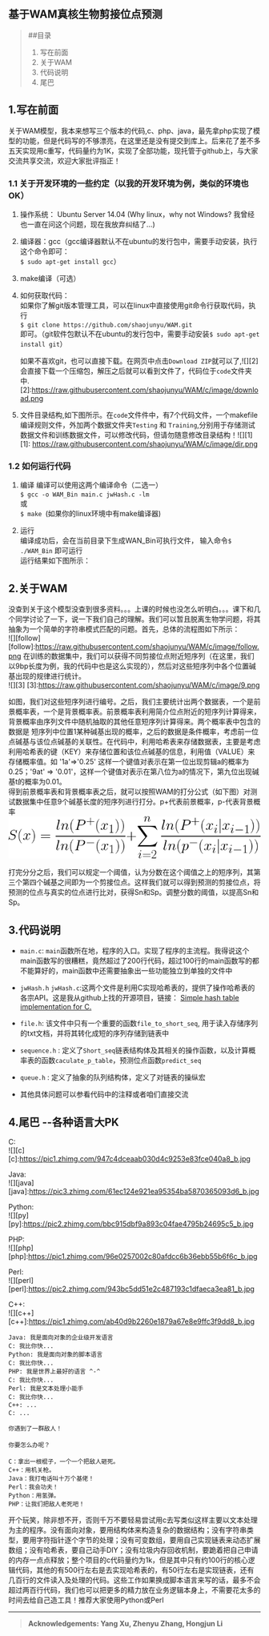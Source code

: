 **基于WAM真核生物剪接位点预测**
-----------
> ##目录
>  1. 写在前面
>  2. 关于WAM
>  3. 代码说明
>  4. 尾巴

##   1.写在前面
关于WAM模型，我本来想写三个版本的代码,c、php、java，最先拿php实现了模型的功能，但是代码写的不够漂亮，在这里还是没有提交到库上。后来花了差不多五天实现用c重写，代码量约为1K，实现了全部功能，现托管于github上，与大家交流共享交流，欢迎大家批评指正！

### 1.1 关于开发环境的一些约定（以我的开发环境为例，类似的环境也OK）

 1. 操作系统： Ubuntu Server 14.04 (Why linux，why not Windows? 我曾经也一直在问这个问题，现在我放弃纠结了...)  

 2. 编译器：gcc（gcc编译器默认不在ubuntu的发行包中，需要手动安装，执行这个命令即可：  
 ` $ sudo apt-get install gcc `）
 3. make编译（可选）
 4. 如何获取代码：  
 如果你了解git版本管理工具，可以在linux中直接使用git命令行获取代码，执行  
     `$ git clone https://github.com/shaojunyu/WAM.git`  
     即可。（git软件包默认不在ubuntu的发行包中，需要手动安装`$ sudo apt-get install git`）  

     如果不喜欢git，也可以直接下载。在网页中点击`Download ZIP`就可以了,![][2]会直接下载一个压缩包，解压之后就可以看到文件了，代码位于`code`文件夹中.
[2]:https://raw.githubusercontent.com/shaojunyu/WAM/c/image/download.png
 5. 文件目录结构,如下图所示。在`code`文件件中，有7个代码文件，一个makefile编译规则文件，外加两个数据文件夹`Testing` 和 `Training`,分别用于存储测试数据文件和训练数据文件，可以修改代码，但请勿随意修改目录结构！![][1]
  [1]: https://raw.githubusercontent.com/shaojunyu/WAM/c/image/dir.png

### 1.2 如何运行代码

 1. 编译 
编译可以使用这两个编译命令（二选一）  
`$ gcc -o WAM_Bin main.c jwHash.c -lm `  
或  
`$ make `(如果你的linux环境中有make编译器)

 2. 运行  
 编译成功后，会在当前目录下生成WAN_Bin可执行文件，
 输入命令`$ ./WAM_Bin` 即可运行  
 运行结果如下图所示：


 ## 2.关于WAM
 没查到关于这个模型没查到很多资料。。。上课的时候也没怎么听明白。。。课下和几个同学讨论了一下，说一下我们自己的理解。我们可以暂且脱离生物学问题，将其抽象为一个简单的字符串模式匹配的问题。首先，总体的流程图如下所示：  
 ![][follow]  
 [follow]:https://raw.githubusercontent.com/shaojunyu/WAM/c/image/follow.png
 在训练的数据集中，我们可以获得不同剪接位点附近短序列（在这里，我们以9bp长度为例，我的代码中也是这么实现的），然后对这些短序列中各个位置碱基出现的规律进行统计。  
 ![][3] 
 [3]:https://raw.githubusercontent.com/shaojunyu/WAM/c/image/9.png

 如图，我们对这些短序列进行编号。之后，我们主要统计出两个数据表，一个是前景概率表，一个是背景概率表。前景概率表利用简介位点附近的短序列计算得来，背景概率由序列文件中随机抽取的其他任意短序列计算得来。两个概率表中包含的数据是 短序列中位置1某种碱基出现的概率，之后的数据是条件概率，考虑前一位点碱基与该位点碱基的关联性。在代码中，利用哈希表来存储数据表，主要是考虑利用哈希表的键（KEY）来存储位置和该位点碱基的信息，利用值（VALUE）来存储概率值。如 '1a'=>'0.25' 这样一个键值对表示在第一位出现剪辑a的概率为0.25；'9at' => '0.01'，这样一个键值对表示在第八位为a的情况下，第九位出现碱基t的概率为0.01。  
 得到前景概率表和背景概率表之后，就可以按照WAM的打分公式（如下图）对测试数据集中任意9个碱基长度的短序列进行打分。p+代表前景概率，p-代表背景概率  
 ![](https://raw.githubusercontent.com/shaojunyu/WAM/c/image/sx.png)  

 打完分分之后，我们可以规定一个阈值，认为分数在这个阈值之上的短序列，其第三个第四个碱基之间即为一个剪接位点。这样我们就可以得到预测的剪接位点，将预测的位点与真实的位点进行比对，获得Sn和Sp。调整分数的阈值，以提高Sn和Sp。  

## 3.代码说明  

+ `main.c`:  `main`函数所在地，程序的入口。实现了程序的主流程。我得说这个main函数写的很糟糕，竟然超过了200行代码，超过100行的main函数写的都不能算好的，main函数中还需要抽象出一些功能独立到单独的文件中

+ `jwHash.h` `jwHash.c`:这两个文件是利用C实现哈希表的，提供了操作哈希表的各宗API。这是我从github上找的开源项目，链接：
 [Simple hash table implementation for C.](https://github.com/watmough/jwHash)

+ `file.h`: 该文件中只有一个重要的函数`file_to_short_seq`, 用于读入存储序列的txt文档，并将其转化成短的序列存储到链表中

+ `sequence.h` :  定义了`Short_seq`链表结构体及其相关的操作函数，以及计算概率表的函数`caculate_p_table`，预测位点函数`predict_seq`

+ `queue.h` : 定义了抽象的队列结构体，定义了对链表的操纵宏

+ 其他具体问题可以参看代码中的注释或者咱们直接交流 

## 4.尾巴  --各种语言大PK

C:  
![][c]
[c]:https://pic1.zhimg.com/947c4dceaab030d4c9253e83fce040a8_b.jpg

Java:  
![][java]
[java]:https://pic3.zhimg.com/61ec124e921ea95354ba5870365093d6_b.jpg

Python:  
![][py]
[py]:https://pic2.zhimg.com/bbc915dbf9a893c04fae4795b24695c5_b.jpg

PHP:  
![][php]
[php]:https://pic1.zhimg.com/96e0257002c80afdcc6b36ebb55b6f6c_b.jpg

Perl:  
![][perl]
[perl]:https://pic2.zhimg.com/943bc5dd51e2c487193c1dfaeca3ea81_b.jpg

C++:  
![][c++]
[c++]:https://pic1.zhimg.com/ab40d9b2260e1879a67e8e9ffc3f9dd8_b.jpg
```
Java: 我是面向对象的企业级开发语言
C: 我比你快...
Python: 我是面向对象的脚本语言
C: 我比你快...
PHP: 我是世界上最好的语言 ^-^
C: 我比你快...
Perl: 我是文本处理小能手
C: 我比你快...
C++: ...
C: ...
```

```
你遇到了一群敌人！

你要怎么办呢？

C：拿出一根棍子，一个一个把敌人砸死。
C++：用机关枪。
Java：我打电话叫十万个基佬！
Perl：我会功夫！
Python：用氢弹。
PHP：让我们把敌人老死吧！
```
开个玩笑，除非想不开，否则千万不要轻易尝试用c去写类似这样主要以文本处理为主的程序。没有面向对象，要用结构体来构造复杂的数据结构；没有字符串类型，要用字符指针逐个字节的处理；没有可变数组，要用自己实现链表来动态扩展数组；没有哈希表，要自己动手DIY；没有垃圾内存回收机制，要跪着把自己申请的内存一点点释放；整个项目的c代码量约为1k，但是其中只有约100行的核心逻辑代码，其他的有500行左右是去实现哈希表的，有50行左右是实现链表，还有几百行的文件读入及处理的代码。这些工作如果换成脚本语言来写的话，最多不会超过两百行代码，我们也可以把更多的精力放在业务逻辑本身上，不需要花太多的时间去给自己造工具！推荐大家使用Python或Perl  
  

------
> **Acknowledgements: Yang Xu,  Zhenyu Zhang,  Hongjun Li**

